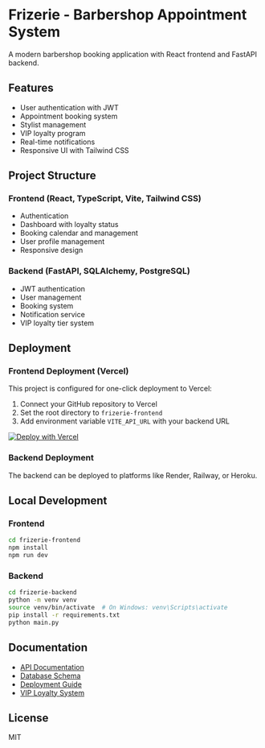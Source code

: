 # Frizerie - Barbershop Appointment System

A modern barbershop booking application with React frontend and FastAPI backend.

## Features

- User authentication with JWT
- Appointment booking system
- Stylist management
- VIP loyalty program
- Real-time notifications
- Responsive UI with Tailwind CSS

## Project Structure

### Frontend (React, TypeScript, Vite, Tailwind CSS)
- Authentication
- Dashboard with loyalty status
- Booking calendar and management
- User profile management
- Responsive design

### Backend (FastAPI, SQLAlchemy, PostgreSQL)
- JWT authentication
- User management
- Booking system
- Notification service
- VIP loyalty tier system

## Deployment

### Frontend Deployment (Vercel)
This project is configured for one-click deployment to Vercel:

1. Connect your GitHub repository to Vercel
2. Set the root directory to `frizerie-frontend`
3. Add environment variable `VITE_API_URL` with your backend URL

[![Deploy with Vercel](https://vercel.com/button)](https://vercel.com/new/clone?repository-url=https://github.com/alexandruarmas/Frizerie)

### Backend Deployment
The backend can be deployed to platforms like Render, Railway, or Heroku.

## Local Development

### Frontend
```bash
cd frizerie-frontend
npm install
npm run dev
```

### Backend
```bash
cd frizerie-backend
python -m venv venv
source venv/bin/activate  # On Windows: venv\Scripts\activate
pip install -r requirements.txt
python main.py
```

## Documentation

- [API Documentation](./API-DOCUMENTATION.md)
- [Database Schema](./DATABASE-SCHEMA.md)
- [Deployment Guide](./DEPLOYMENT-GUIDE.md)
- [VIP Loyalty System](./VIP%20LOGIC%20MODULE.md)

## License

MIT 